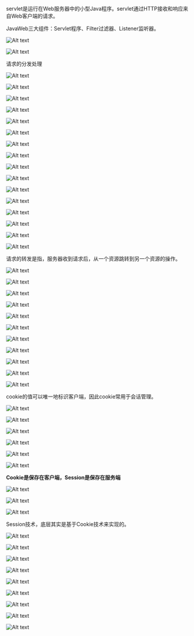 servlet是运行在Web服务器中的小型Java程序。servlet通过HTTP接收和响应来自Web客户端的请求。

JavaWeb三大组件：Servlet程序、Filter过滤器、Listener监听器。

![Alt text](image/javaweb/image.png)

![Alt text](image/javaweb/image-1.png)

请求的分发处理

![Alt text](image/javaweb/image-2.png)

![Alt text](image/javaweb/image-3.png)

![Alt text](image/javaweb/image-4.png)

![Alt text](image/javaweb/image-5.png)

![Alt text](image/javaweb/image-6.png)

![Alt text](image/javaweb/image-7.png)

![Alt text](image/javaweb/image-8.png)

![Alt text](image/javaweb/image-9.png)

![Alt text](image/javaweb/image-10.png)

![Alt text](image/javaweb/image-11.png)

![Alt text](image/javaweb/image-12.png)

![Alt text](image/javaweb/image-13.png)

![Alt text](image/javaweb/image-14.png)

![Alt text](image/javaweb/image-15.png)

![Alt text](image/javaweb/image-16.png)

![Alt text](image/javaweb/image-17.png)

请求的转发是指，服务器收到请求后，从一个资源跳转到另一个资源的操作。

![Alt text](image/javaweb/image-18.png)

![Alt text](image/javaweb/image-19.png)

![Alt text](image/javaweb/image-20.png)

![Alt text](image/javaweb/image-21.png)

![Alt text](image/javaweb/image-22.png)

![Alt text](image/javaweb/image-23.png)

![Alt text](image/javaweb/image-24.png)

![Alt text](image/javaweb/image-25.png)

![Alt text](image/javaweb/image-26.png)

![Alt text](image/javaweb/image-27.png)

![Alt text](image/javaweb/image-28.png)

cookie的值可以唯一地标识客户端，因此cookie常用于会话管理。

![Alt text](image/javaweb/image-29.png)

![Alt text](image/javaweb/image-30.png)

![Alt text](image/javaweb/image-31.png)

![Alt text](image/javaweb/image-32.png)

![Alt text](image/javaweb/image-33.png)

![Alt text](image/javaweb/image-34.png)

**Cookie是保存在客户端，Session是保存在服务端**

![Alt text](image/javaweb/image-35.png)

![Alt text](image/javaweb/image-36.png)

![Alt text](image/javaweb/image-37.png)

Session技术，底层其实是基于Cookie技术来实现的。

![Alt text](image/javaweb/image-38.png)

![Alt text](image/javaweb/image-39.png)

![Alt text](image/javaweb/image-40.png)

![Alt text](iimage/javaweb/mage-41.png)

![Alt text](image/javaweb/image-42.png)

![Alt text](image/javaweb/image-43.png)

![Alt text](image/javaweb/image-44.png)

![Alt text](image/javaweb/image-45.png)

![Alt text](image/javaweb/image-46.png)